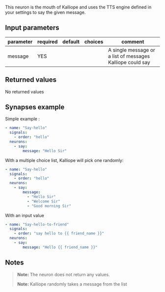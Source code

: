 This neuron is the mouth of Kalliope and uses the TTS engine defined in your settings to say the given message.

## Input parameters

| parameter | required | default | choices | comment                                                    |
|-----------|----------|---------|---------|------------------------------------------------------------|
| message   | YES      |         |         | A single message or a list of messages Kalliope could say  |

## Returned values

No returned values

## Synapses example

Simple example :

```yaml
- name: "Say-hello"
  signals:
    - order: "hello"
  neurons:
    - say:
        message: "Hello Sir"
```

With a multiple choice list, Kalliope will pick one randomly:

```yaml
- name: "Say-hello"
  signals:
    - order: "hello"
  neurons:
    - say:
        message:
          - "Hello Sir"
          - "Welcome Sir"
          - "Good morning Sir"
```

With an input value
```yaml
- name: "Say-hello-to-friend"
  signals:
    - order: "say hello to {{ friend_name }}"
  neurons:
    - say:
        message: "Hello {{ friend_name }}"
```

## Notes

> **Note:** The neuron does not return any values.
>
> **Note:** Kalliope randomly takes a message from the list
